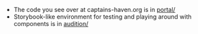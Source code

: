 - The code you see over at captains-haven.org is in [portal/](portal/)
- Storybook-like environment for testing and playing around with components is in [audition/](audition/)